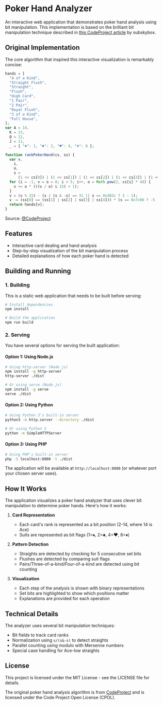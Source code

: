 # Poker Hand Analyzer

An interactive web application that demonstrates poker hand analysis using bit manipulation. This implementation is based on the brilliant bit manipulation technique described in [this CodeProject article](https://www.codeproject.com/Articles/569271/A-Poker-hand-analyzer-in-JavaScript-using-bit-math) by subskybox.

## Original Implementation

The core algorithm that inspired this interactive visualization is remarkably concise:

```javascript
hands = [
  "4 of a Kind",
  "Straight Flush",
  "Straight",
  "Flush",
  "High Card",
  "1 Pair",
  "2 Pair",
  "Royal Flush",
  "3 of a Kind",
  "Full House",
];
var A = 14,
  K = 13,
  Q = 12,
  J = 11,
  _ = { "♠": 1, "♣": 2, "♥": 4, "♦": 8 };

function rankPokerHand(cs, ss) {
  var v,
    i,
    o,
    s =
      (1 << cs[0]) | (1 << cs[1]) | (1 << cs[2]) | (1 << cs[3]) | (1 << cs[4]);
  for (i = -1, v = o = 0; i < 5; i++, o = Math.pow(2, cs[i] * 4)) {
    v += o * (((v / o) & 15) + 1);
  }
  v = (v % 15) - (s / (s & -s) == 31 || s == 0x403c ? 3 : 1);
  v -= (ss[0] == (ss[1] | ss[2] | ss[3] | ss[4])) * (s == 0x7c00 ? -5 : 1);
  return hands[v];
}
```

Source: [@CodeProject](https://www.codeproject.com/Articles/569271/A-Poker-hand-analyzer-in-JavaScript-using-bit-math)

## Features

- Interactive card dealing and hand analysis
- Step-by-step visualization of the bit manipulation process
- Detailed explanations of how each poker hand is detected


## Building and Running

### 1. Building

This is a static web application that needs to be built before serving:

```bash
# Install dependencies
npm install

# Build the application
npm run build
```

### 2. Serving

You have several options for serving the built application:

#### Option 1: Using Node.js

```bash
# Using http-server (Node.js)
npm install -g http-server
http-server ./dist

# Or using serve (Node.js)
npm install -g serve
serve ./dist
```

#### Option 2: Using Python

```bash
# Using Python 3's built-in server
python3 -m http.server --directory ./dist

# Or using Python 2
python -m SimpleHTTPServer
```

#### Option 3: Using PHP

```bash
# Using PHP's built-in server
php -S localhost:8000 -t ./dist
```

The application will be available at `http://localhost:8000` (or whatever port your chosen server uses).

## How It Works

The application visualizes a poker hand analyzer that uses clever bit manipulation to determine poker hands. Here's how it works:

1. **Card Representation**

   - Each card's rank is represented as a bit position (2-14, where 14 is Ace)
   - Suits are represented as bit flags (1=♠, 2=♣, 4=♥, 8=♦)

2. **Pattern Detection**

   - Straights are detected by checking for 5 consecutive set bits
   - Flushes are detected by comparing suit flags
   - Pairs/Three-of-a-kind/Four-of-a-kind are detected using bit counting

3. **Visualization**
   - Each step of the analysis is shown with binary representations
   - Set bits are highlighted to show which positions matter
   - Explanations are provided for each operation

## Technical Details

The analyzer uses several bit manipulation techniques:

- Bit fields to track card ranks
- Normalization using `s/(s&-s)` to detect straights
- Parallel counting using modulo with Mersenne numbers
- Special case handling for Ace-low straights

## License

This project is licensed under the MIT License - see the LICENSE file for details.

The original poker hand analysis algorithm is from [CodeProject](https://www.codeproject.com/Articles/569271/A-Poker-hand-analyzer-in-JavaScript-using-bit-math) and is licensed under the Code Project Open License (CPOL).
